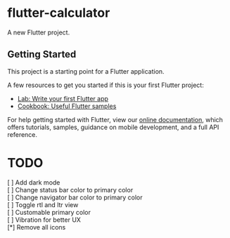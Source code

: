 # flutter-calculator

A new Flutter project.

## Getting Started

This project is a starting point for a Flutter application.

A few resources to get you started if this is your first Flutter project:

- [Lab: Write your first Flutter app](https://flutter.dev/docs/get-started/codelab)
- [Cookbook: Useful Flutter samples](https://flutter.dev/docs/cookbook)

For help getting started with Flutter, view our
[online documentation](https://flutter.dev/docs), which offers tutorials,
samples, guidance on mobile development, and a full API reference.


# TODO
[ ] Add dark mode  
[ ] Change status bar color to primary color  
[ ] Change navigator bar color to primary color  
[ ] Toggle rtl and ltr view  
[ ] Customable primary color  
[ ] Vibration for better UX  
[*] Remove all icons
